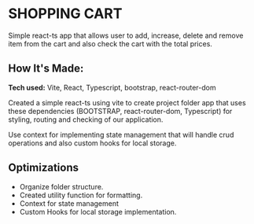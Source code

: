 # SHOPPING CART
Simple react-ts app that allows user to add, increase, delete and remove item from the cart and also check the cart with the total prices.

## How It's Made:

**Tech used:** Vite, React, Typescript, bootstrap,  react-router-dom

Created a simple react-ts using vite to create project folder app that uses these dependencies (BOOTSTRAP, react-router-dom, Typescript) for styling, routing and checking of our application.

Use context for implementing state management that will handle crud operations and also custom hooks for local storage.

## Optimizations

- Organize folder structure.
- Created utility function for formatting.
- Context for state management
- Custom Hooks for local storage implementation.
